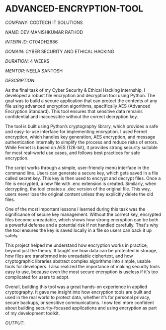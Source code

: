 # ADVANCED-ENCRYPTION-TOOL

*COMPANY*: CODTECH IT SOLUTIONS

*NAME*: DEV MANISHKUMAR RATHOD

*INTERN ID*: CT04DH2886

*DOMAIN*: CYBER SECURITY AND ETHICAL HACKING

*DURATION*: 4 WEEKS

*MENTOR*: NEELA SANTOSH

*DESCRIPTION*:

As the final task of my Cyber Security & Ethical Hacking internship, I developed a robust file encryption and decryption tool using Python. The goal was to build a secure application that can protect the contents of any file using advanced encryption algorithms, specifically AES (Advanced Encryption Standard). This tool ensures that sensitive data remains confidential and inaccessible without the correct decryption key.

The tool is built using Python’s cryptography library, which provides a safe and easy-to-use interface for implementing encryption. I used Fernet encryption, which handles key generation, AES encryption, and message authentication internally to simplify the process and reduce risks of errors. While Fernet is based on AES (128-bit), it provides strong security suitable for most real-world use cases, and follows best practices for safe encryption.

The script works through a simple, user-friendly menu interface in the command line. Users can generate a secure key, which gets saved in a file called secret.key. This key is then used to encrypt and decrypt files. Once a file is encrypted, a new file with .enc extension is created. Similarly, when decrypting, the tool creates a .dec version of the original file. This way, users never lose the original content unless they explicitly delete the old files.

One of the most important lessons I learned during this task was the significance of secure key management. Without the correct key, encrypted files become unreadable, which shows how strong encryption can be both a powerful defense and a potential risk if not handled carefully. That's why the tool ensures the key is saved locally in a file so users can back it up safely.

This project helped me understand how encryption works in practice, beyond just the theory. It taught me how data can be protected in storage, how files are transformed into unreadable ciphertext, and how cryptographic libraries abstract complex algorithms into simple, usable tools for developers. I also realized the importance of making security tools easy to use, because even the most secure encryption is useless if it's too complicated for users to adopt.

Overall, building this tool was a great hands-on experience in applied cryptography. It gave me insight into how encryption tools are built and used in the real world to protect data, whether it’s for personal privacy, secure backups, or sensitive communications. I now feel more confident about building security-focused applications and using encryption as part of my development toolkit.

*OUTPUT*:

